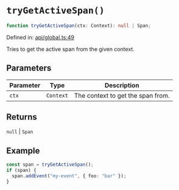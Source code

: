 # `tryGetActiveSpan()`

```ts
function tryGetActiveSpan(ctx: Context): null | Span;
```

Defined in: [api/global.ts:49](https://github.com/adobe/aio-lib-telemetry/blob/705ee9c1d1db27539c2bb0122590608defceced2/source/api/global.ts#L49)

Tries to get the active span from the given context.

## Parameters

| Parameter | Type      | Description                       |
| --------- | --------- | --------------------------------- |
| `ctx`     | `Context` | The context to get the span from. |

## Returns

`null` \| `Span`

## Example

```ts
const span = tryGetActiveSpan();
if (span) {
  span.addEvent("my-event", { foo: "bar" });
}
```
